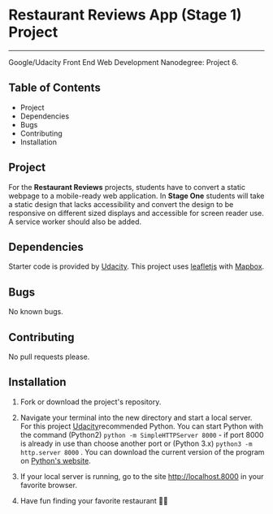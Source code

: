 # Restaurant Reviews App (Stage 1) Project
---

Google/Udacity Front End Web Development Nanodegree: Project 6.

## Table of Contents

* Project
* Dependencies
* Bugs
* Contributing
* Installation

## Project

For the **Restaurant Reviews** projects, students have to convert a static webpage to a mobile-ready web application.
In **Stage One** students will take a static design that lacks accessibility and convert the design to be responsive on different sized displays and accessible for screen reader use. A service worker should also be added.

## Dependencies
Starter code is provided by [Udacity](https://github.com/udacity/mws-restaurant-stage-1).
This project uses [leafletjs](https://leafletjs.com/) with [Mapbox](https://www.mapbox.com/). 

## Bugs

No known bugs.

## Contributing

No pull requests please.

## Installation

1. Fork or download the project's repository.

2. Navigate your terminal into the new directory and start a local server.
   For this project [Udacity](udacity.com)recommended Python.
   You can start Python with the command (Python2) `python -m SimpleHTTPServer 8000` - if port 8000 is already in use than choose          another port or (Python 3.x) `python3 -m http.server 8000` .
   You can download the current version of the program on [Python's website](https://www.python.org/downloads/).

3. If your local server is running, go to the site http://localhost.8000 in your favorite browser.

4. Have fun finding your favorite restaurant :wine_glass::fork_and_knife:

 



